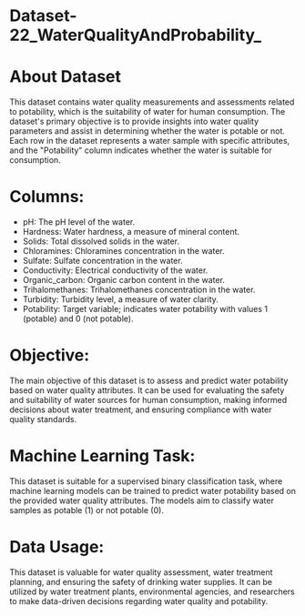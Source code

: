 # Dataset-22_WaterQualityAndProbability_
# About Dataset

This dataset contains water quality measurements and assessments related to potability, which is the suitability of water for human consumption. 
The dataset's primary objective is to provide insights into water quality parameters and assist in determining whether the water is potable or not.
Each row in the dataset represents a water sample with specific attributes, and the "Potability" column indicates whether the water is suitable for consumption.

# Columns:

- pH: The pH level of the water.
- Hardness: Water hardness, a measure of mineral content.
- Solids: Total dissolved solids in the water.
- Chloramines: Chloramines concentration in the water.
- Sulfate: Sulfate concentration in the water.
- Conductivity: Electrical conductivity of the water.
- Organic_carbon: Organic carbon content in the water.
- Trihalomethanes: Trihalomethanes concentration in the water.
- Turbidity: Turbidity level, a measure of water clarity.
- Potability: Target variable; indicates water potability with values 1 (potable) and 0 (not potable).

# Objective:

The main objective of this dataset is to assess and predict water potability based on water quality attributes.
It can be used for evaluating the safety and suitability of water sources for human consumption, making informed decisions about water treatment,
and ensuring compliance with water quality standards.

# Machine Learning Task:
This dataset is suitable for a supervised binary classification task, where machine learning models can be trained to predict water potability based on the provided water quality attributes. The models aim to classify water samples as potable (1) or not potable (0).

# Data Usage:
This dataset is valuable for water quality assessment, water treatment planning, and ensuring the safety of drinking water supplies. It can be utilized by water treatment plants, environmental agencies, and researchers to make data-driven decisions regarding water quality and potability.

